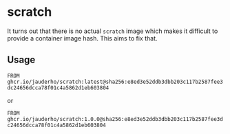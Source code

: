 # scratch

It turns out that there is no actual `scratch` image which makes it difficult to provide a container image hash. This aims to fix that.

## Usage

`FROM ghcr.io/jauderho/scratch:latest@sha256:e8ed3e52ddb3dbb203c117b2587fee3dc24656dcca78f01c4a5862d1eb603804`

or 

`FROM ghcr.io/jauderho/scratch:1.0.0@sha256:e8ed3e52ddb3dbb203c117b2587fee3dc24656dcca78f01c4a5862d1eb603804`
